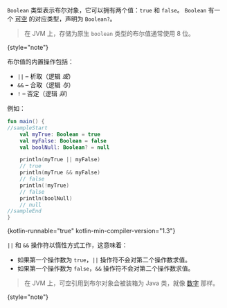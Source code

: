 [//]: # (title: 布尔类型)

`Boolean` 类型表示布尔对象，它可以拥有两个值：`true` 和 `false`。
`Boolean` 有一个 [可空](null-safety.md) 的对应类型，声明为 `Boolean?`。

> 在 JVM 上，存储为原生 `boolean` 类型的布尔值通常使用 8 位。
>
{style="note"}

布尔值的内置操作包括：

* `||` – 析取（逻辑 _或_）
* `&&` – 合取（逻辑 _与_）
* `!` – 否定（逻辑 _非_）

例如：

```kotlin
fun main() {
//sampleStart
    val myTrue: Boolean = true
    val myFalse: Boolean = false
    val boolNull: Boolean? = null

    println(myTrue || myFalse)
    // true
    println(myTrue && myFalse)
    // false
    println(!myTrue)
    // false
    println(boolNull)
    // null
//sampleEnd
}
```
{kotlin-runnable="true" kotlin-min-compiler-version="1.3"}

`||` 和 `&&` 操作符以惰性方式工作，这意味着：

* 如果第一个操作数为 `true`，`||` 操作符不会对第二个操作数求值。
* 如果第一个操作数为 `false`，`&&` 操作符不会对第二个操作数求值。

> 在 JVM 上，可空引用到布尔对象会被装箱为 Java 类，就像 [数字](numbers.md#boxing-and-caching-numbers-on-the-java-virtual_machine) 那样。
>
{style="note"}